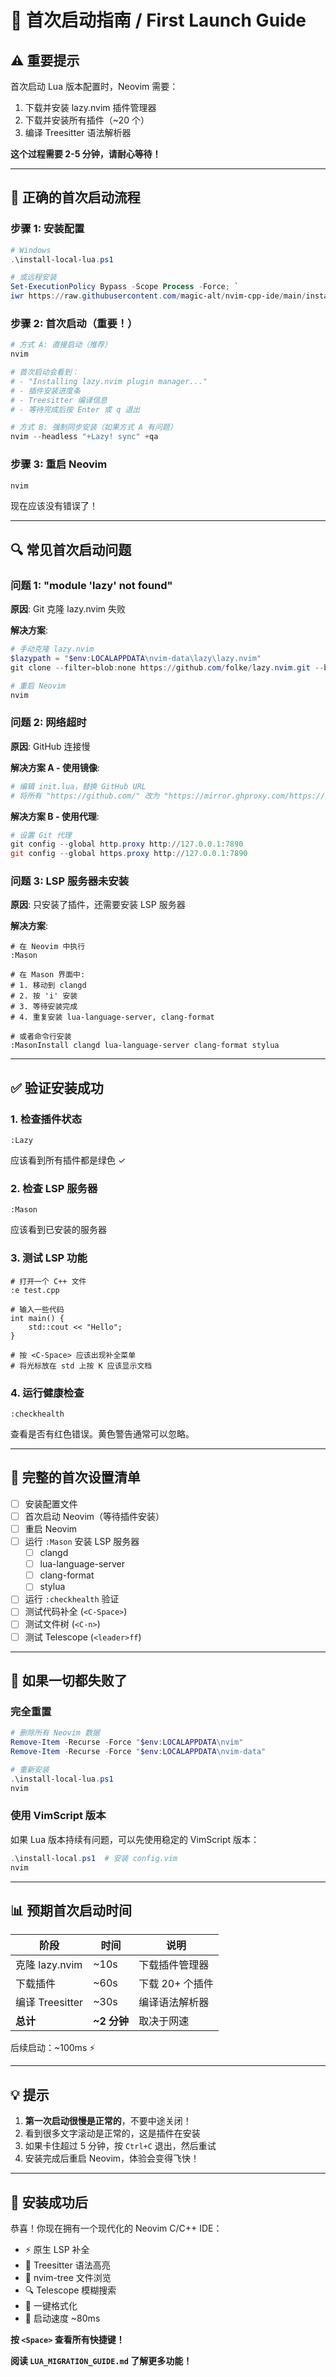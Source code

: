 # 🚀 首次启动指南 / First Launch Guide

## ⚠️ 重要提示

首次启动 Lua 版本配置时，Neovim 需要：
1. 下载并安装 lazy.nvim 插件管理器
2. 下载并安装所有插件（~20 个）
3. 编译 Treesitter 语法解析器

**这个过程需要 2-5 分钟，请耐心等待！**

---

## 📝 正确的首次启动流程

### 步骤 1: 安装配置

```powershell
# Windows
.\install-local-lua.ps1

# 或远程安装
Set-ExecutionPolicy Bypass -Scope Process -Force; `
iwr https://raw.githubusercontent.com/magic-alt/nvim-cpp-ide/main/install-lua.ps1 -UseBasicParsing | iex
```

### 步骤 2: 首次启动（重要！）

```powershell
# 方式 A: 直接启动（推荐）
nvim

# 首次启动会看到：
# - "Installing lazy.nvim plugin manager..."
# - 插件安装进度条
# - Treesitter 编译信息
# - 等待完成后按 Enter 或 q 退出

# 方式 B: 强制同步安装（如果方式 A 有问题）
nvim --headless "+Lazy! sync" +qa
```

### 步骤 3: 重启 Neovim

```powershell
nvim
```

现在应该没有错误了！

---

## 🔍 常见首次启动问题

### 问题 1: "module 'lazy' not found"

**原因**: Git 克隆 lazy.nvim 失败

**解决方案**:
```powershell
# 手动克隆 lazy.nvim
$lazypath = "$env:LOCALAPPDATA\nvim-data\lazy\lazy.nvim"
git clone --filter=blob:none https://github.com/folke/lazy.nvim.git --branch=stable $lazypath

# 重启 Neovim
nvim
```

### 问题 2: 网络超时

**原因**: GitHub 连接慢

**解决方案 A - 使用镜像**:
```powershell
# 编辑 init.lua，替换 GitHub URL
# 将所有 "https://github.com/" 改为 "https://mirror.ghproxy.com/https://github.com/"
```

**解决方案 B - 使用代理**:
```powershell
# 设置 Git 代理
git config --global http.proxy http://127.0.0.1:7890
git config --global https.proxy http://127.0.0.1:7890
```

### 问题 3: LSP 服务器未安装

**原因**: 只安装了插件，还需要安装 LSP 服务器

**解决方案**:
```vim
# 在 Neovim 中执行
:Mason

# 在 Mason 界面中:
# 1. 移动到 clangd
# 2. 按 'i' 安装
# 3. 等待安装完成
# 4. 重复安装 lua-language-server, clang-format

# 或者命令行安装
:MasonInstall clangd lua-language-server clang-format stylua
```

---

## ✅ 验证安装成功

### 1. 检查插件状态

```vim
:Lazy
```

应该看到所有插件都是绿色 ✓

### 2. 检查 LSP 服务器

```vim
:Mason
```

应该看到已安装的服务器

### 3. 测试 LSP 功能

```vim
# 打开一个 C++ 文件
:e test.cpp

# 输入一些代码
int main() {
    std::cout << "Hello";
}

# 按 <C-Space> 应该出现补全菜单
# 将光标放在 std 上按 K 应该显示文档
```

### 4. 运行健康检查

```vim
:checkhealth
```

查看是否有红色错误。黄色警告通常可以忽略。

---

## 🎯 完整的首次设置清单

- [ ] 安装配置文件
- [ ] 首次启动 Neovim（等待插件安装）
- [ ] 重启 Neovim
- [ ] 运行 `:Mason` 安装 LSP 服务器
  - [ ] clangd
  - [ ] lua-language-server  
  - [ ] clang-format
  - [ ] stylua
- [ ] 运行 `:checkhealth` 验证
- [ ] 测试代码补全 (`<C-Space>`)
- [ ] 测试文件树 (`<C-n>`)
- [ ] 测试 Telescope (`<leader>ff`)

---

## 🚨 如果一切都失败了

### 完全重置

```powershell
# 删除所有 Neovim 数据
Remove-Item -Recurse -Force "$env:LOCALAPPDATA\nvim"
Remove-Item -Recurse -Force "$env:LOCALAPPDATA\nvim-data"

# 重新安装
.\install-local-lua.ps1
nvim
```

### 使用 VimScript 版本

如果 Lua 版本持续有问题，可以先使用稳定的 VimScript 版本：

```powershell
.\install-local.ps1  # 安装 config.vim
nvim
```

---

## 📊 预期首次启动时间

| 阶段 | 时间 | 说明 |
|------|------|------|
| 克隆 lazy.nvim | ~10s | 下载插件管理器 |
| 下载插件 | ~60s | 下载 20+ 个插件 |
| 编译 Treesitter | ~30s | 编译语法解析器 |
| **总计** | **~2 分钟** | 取决于网速 |

后续启动：~100ms ⚡

---

## 💡 提示

1. **第一次启动很慢是正常的**，不要中途关闭！
2. 看到很多文字滚动是正常的，这是插件在安装
3. 如果卡住超过 5 分钟，按 `Ctrl+C` 退出，然后重试
4. 安装完成后重启 Neovim，体验会变得飞快！

---

## 🎉 安装成功后

恭喜！你现在拥有一个现代化的 Neovim C/C++ IDE：

- ⚡ 原生 LSP 补全
- 🎨 Treesitter 语法高亮
- 📁 nvim-tree 文件浏览
- 🔍 Telescope 模糊搜索
- 🎯 一键格式化
- 🚀 启动速度 ~80ms

**按 `<Space>` 查看所有快捷键！**

**阅读 `LUA_MIGRATION_GUIDE.md` 了解更多功能！**
